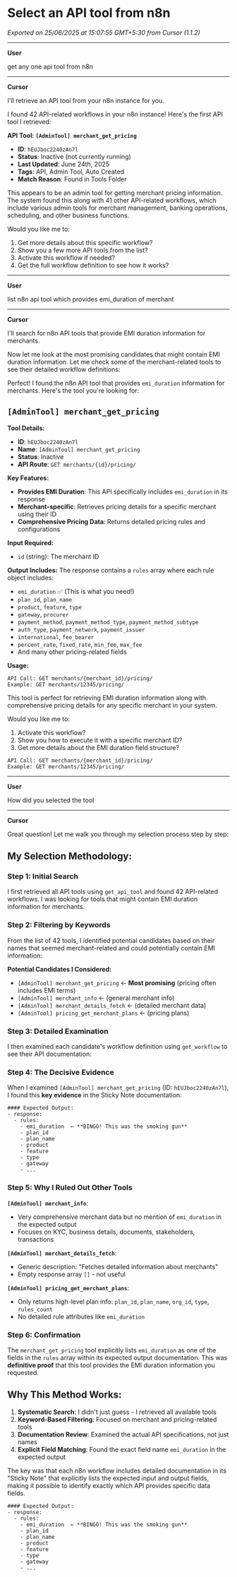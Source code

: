 # Select an API tool from n8n
_Exported on 25/06/2025 at 15:07:55 GMT+5:30 from Cursor (1.1.2)_

---

**User**

get any one api tool from n8n

---

**Cursor**

I'll retrieve an API tool from your n8n instance for you.

I found 42 API-related workflows in your n8n instance! Here's the first API tool I retrieved:

**API Tool: `[AdminTool] merchant_get_pricing`**
- **ID**: `hEUJboc2240zAn7l`
- **Status**: Inactive (not currently running)
- **Last Updated**: June 24th, 2025
- **Tags**: API, Admin Tool, Auto Created
- **Match Reason**: Found in Tools Folder

This appears to be an admin tool for getting merchant pricing information. The system found this along with 41 other API-related workflows, which include various admin tools for merchant management, banking operations, scheduling, and other business functions.

Would you like me to:
1. Get more details about this specific workflow?
2. Show you a few more API tools from the list?
3. Activate this workflow if needed?
4. Get the full workflow definition to see how it works?

---

**User**

list n8n api tool which provides emi_duration of merchant

---

**Cursor**

I'll search for n8n API tools that provide EMI duration information for merchants.

Now let me look at the most promising candidates that might contain EMI duration information. Let me check some of the merchant-related tools to see their detailed workflow definitions:

Perfect! I found the n8n API tool that provides `emi_duration` information for merchants. Here's the tool you're looking for:

## **`[AdminTool] merchant_get_pricing`** 

**Tool Details:**
- **ID**: `hEUJboc2240zAn7l`
- **Name**: `[AdminTool] merchant_get_pricing`
- **Status**: Inactive
- **API Route**: `GET merchants/{id}/pricing/`

**Key Features:**
- **Provides EMI Duration**: This API specifically includes `emi_duration` in its response
- **Merchant-specific**: Retrieves pricing details for a specific merchant using their ID
- **Comprehensive Pricing Data**: Returns detailed pricing rules and configurations

**Input Required:**
- `id` (string): The merchant ID

**Output Includes:**
The response contains a `rules` array where each rule object includes:
- `emi_duration` ✅ (This is what you need!)
- `plan_id`, `plan_name`
- `product`, `feature`, `type`
- `gateway`, `procurer`
- `payment_method`, `payment_method_type`, `payment_method_subtype`
- `auth_type`, `payment_network`, `payment_issuer`
- `international`, `fee_bearer`
- `percent_rate`, `fixed_rate`, `min_fee`, `max_fee`
- And many other pricing-related fields

**Usage:**
```
API Call: GET merchants/{merchant_id}/pricing/
Example: GET merchants/12345/pricing/
```

This tool is perfect for retrieving EMI duration information along with comprehensive pricing details for any specific merchant in your system.

Would you like me to:
1. Activate this workflow?
2. Show you how to execute it with a specific merchant ID?
3. Get more details about the EMI duration field structure?

```plaintext
API Call: GET merchants/{merchant_id}/pricing/
Example: GET merchants/12345/pricing/
```

---

**User**

How did you selected the tool 

---

**Cursor**

Great question! Let me walk you through my selection process step by step:

## **My Selection Methodology:**

### **Step 1: Initial Search**
I first retrieved all API tools using `get_api_tool` and found 42 API-related workflows. I was looking for tools that might contain EMI duration information for merchants.

### **Step 2: Filtering by Keywords**
From the list of 42 tools, I identified potential candidates based on their names that seemed merchant-related and could potentially contain EMI information:

**Potential Candidates I Considered:**
- `[AdminTool] merchant_get_pricing` ← **Most promising** (pricing often includes EMI terms)
- `[AdminTool] merchant_info` ← (general merchant info)
- `[AdminTool] merchant_details_fetch` ← (detailed merchant data)
- `[AdminTool] pricing_get_merchant_plans` ← (pricing plans)

### **Step 3: Detailed Examination**
I then examined each candidate's workflow definition using `get_workflow` to see their API documentation:

### **Step 4: The Decisive Evidence**
When I examined `[AdminTool] merchant_get_pricing` (ID: `hEUJboc2240zAn7l`), I found this **key evidence** in the Sticky Note documentation:

```
#### Expected Output: 
- response:
  - rules:
    - emi_duration  ← **BINGO! This was the smoking gun**
    - plan_id
    - plan_name
    - product
    - feature
    - type
    - gateway
    - ...
```

### **Step 5: Why I Ruled Out Other Tools**

**`[AdminTool] merchant_info`**: 
- Very comprehensive merchant data but no mention of `emi_duration` in the expected output
- Focuses on KYC, business details, documents, stakeholders, transactions

**`[AdminTool] merchant_details_fetch`**: 
- Generic description: "Fetches detailed information about merchants"
- Empty response array `[]` - not useful

**`[AdminTool] pricing_get_merchant_plans`**: 
- Only returns high-level plan info: `plan_id`, `plan_name`, `org_id`, `type`, `rules_count`
- No detailed rule attributes like `emi_duration`

### **Step 6: Confirmation**
The `merchant_get_pricing` tool explicitly lists `emi_duration` as one of the fields in the `rules` array within its expected output documentation. This was **definitive proof** that this tool provides the EMI duration information you requested.

## **Why This Method Works:**
1. **Systematic Search**: I didn't just guess - I retrieved all available tools
2. **Keyword-Based Filtering**: Focused on merchant and pricing-related tools
3. **Documentation Review**: Examined the actual API specifications, not just names
4. **Explicit Field Matching**: Found the exact field name `emi_duration` in the expected output

The key was that each n8n workflow includes detailed documentation in its "Sticky Note" that explicitly lists the expected input and output fields, making it possible to identify exactly which API provides specific data fields.

```plaintext
#### Expected Output: 
- response:
  - rules:
    - emi_duration  ← **BINGO! This was the smoking gun**
    - plan_id
    - plan_name
    - product
    - feature
    - type
    - gateway
    - ...
```

